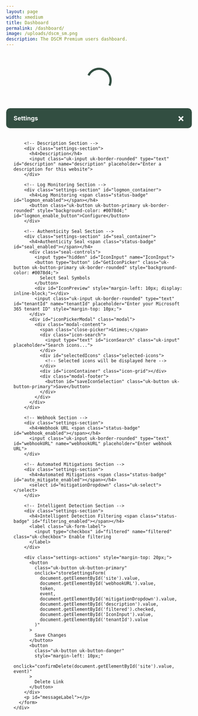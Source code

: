 ```yaml
---
layout: page
width: xmedium
title: Dashboard
permalink: /dashboard/
image: /uploads/dscm_sm.png
description: The DSCM Premium users dashboard.
---
```

<link rel="stylesheet" href="https://cdn.datatables.net/1.13.6/css/jquery.dataTables.min.css">
<link rel="stylesheet" href="/assets/css/dashboard.css">
<link rel="stylesheet" href="/assets/css/all.min.css">
<script type="text/javascript" src="/assets/js/dashboard.js"></script>

<!-- DataTables CSS -->
<link rel="stylesheet" type="text/css" href="https://cdn.datatables.net/1.11.5/css/jquery.dataTables.css">

<!-- jQuery (if not already included) -->
<script src="https://code.jquery.com/jquery-3.6.0.min.js"></script>

<!-- DataTables JavaScript -->
<script type="text/javascript" charset="utf8" src="https://cdn.datatables.net/1.11.5/js/jquery.dataTables.js"></script>

<style>
.modal-content {
  border-radius: 10px;
  overflow: hidden;
  max-height: 90vh;
  display: flex;
  flex-direction: column;
}

.modal-header {
  border-radius: 10px;
  background-color: #324E41;
  padding: 10px 20px;
  color: white;
  display: flex;
  justify-content: space-between;
  align-items: center;
}

.close {
  color: white;
  font-size: 28px;
  font-weight: bold;
  cursor: pointer;
}

.close:hover {
  color: #f0f0f0;
}

.modal-body {
  padding: 20px;
  overflow-y: auto;
}

.settings-section {
  margin-bottom: 24px;
  padding-bottom: 16px;
  border-bottom: 1px solid #eee;
}

.settings-section:last-child {
  border-bottom: none;
}

.settings-section h4 {
  margin-bottom: 12px;
  font-weight: 600;
  color: #333;
}

.status-badge {
  font-size: 0.8em;
  margin-left: 8px;
}

.status-badge font[color="green"] {
  background-color: #e6f4ea;
  color: #137333;
  padding: 2px 8px;
  border-radius: 12px;
}

.status-badge font[color="red"] {
  background-color: #fce8e6;
  color: #c5221f;
  padding: 2px 8px;
  border-radius: 12px;
}

.uk-input, .uk-select {
  margin-top: 4px;
}

.uk-form-label {
  display: flex;
  align-items: center;
  gap: 8px;
}
</style>

<p>
<div id="dashboardButtons" hidden>
<button class="uk-button uk-button-premium" onclick="showOrderOverview(); updateUrlParam('tab', 'order')">
  New
</button>&nbsp;
<button class="uk-button uk-button-primary" onclick="showDetectionsOverview(); updateUrlParam('tab', 'detections')">
  Detections overview
</button>&nbsp;
<button class="uk-button uk-button-primary" onclick="showInstallationsOverview(); updateUrlParam('tab', 'installations')">
  Installations overview
</button>&nbsp;
<button class="uk-button uk-button-primary" onclick="showTools(); updateUrlParam('tab', 'tools')">
  Tools
</button>&nbsp;
{% if jekyll.environment != 'enterprise' %}
<button id="subscription_button" class="uk-button uk-button-primary" onclick="location.href='https://billing.stripe.com/p/login/3cs18a29O1kk7zq4gg'">
  Manage subscription
</button>&nbsp;
{% endif %}
<button class="uk-button uk-button-danger">
  <a href="/contact" style="color: #fff; border-bottom:0px">Need help?</a>
</button>
</div>
</p>

<script>
  let token;
  var u = "https://" + domain + "/dashboard";
window.addEventListener('load', async (event) => {
    await loadData();
    // Now that data is loaded, check URL parameters
    const urlParams = new URLSearchParams(window.location.search);
    const tab = urlParams.get('tab');
    if (tab) {
      switch(tab) {
        case 'order':
          showOrderOverview();
          break;
        case 'detections':
          showDetectionsOverview();
          break;
        case 'installations':
          showInstallationsOverview();
          break;
        case 'tools':
          showTools();
          break;
      }
    }
});

  function updateUrlParam(key, value) {
    const url = new URL(window.location.href);
    url.searchParams.set(key, value);
    window.history.pushState({}, '', url);
  }
</script>

<div id="dashboardTitle" hidden>
<h2>My Dashboard</h2>
</div>
<div class="" style="height:150px;width:150px; margin:auto" id="loader">
<svg version="1.1" id="L9" xmlns="http://www.w3.org/2000/svg" xmlns:xlink="http://www.w3.org/1999/xlink" x="0px" y="0px"
  viewBox="0 0 100 100" enable-background="new 0 0 0 0" xml:space="preserve">
    <path fill="#324E41" d="M73,50c0-12.7-10.3-23-23-23S27,37.3,27,50 M30.9,50c0-10.5,8.5-19.1,19.1-19.1S69.1,39.5,69.1,50">
      <animateTransform 
         attributeName="transform" 
         attributeType="XML" 
         type="rotate"
         dur="0.7s" 
         from="0 50 50"
         to="360 50 50" 
         repeatCount="indefinite" />
  </path>
</svg>

</div>
<div id="table" hidden>
<table id="history_table" class="stripe" style="width:100%">
    <thead>
        <tr>
            <th>Last update</th>
            <th>Clone</th>
            <th>Cloned website</th>
            <th>Statistics</th>
            <th>Automated analysis</th>
            <th>Status</th>
        </tr>
    </thead>
</table>

<table id="installations_table" class="stripe" style="width:100%">
    <thead>
        <tr>
            <th>Protected website</th>
            <th>Personal link</th>
            <th>Description</th>
            <th>Status</th>
            <th>Log monitoring</th>
            <th>Settings</th>
        </tr>
    </thead>
</table>

<div id="users">
  <table id="users_table" class="stripe" style="width:100%">
      <thead>
          <tr>
              <th>Username</th>
              <th>Remove</th>
          </tr>
      </thead>
  </table>
  <form id="addUser">
    <input class="uk-input uk-form-width-medium" type="text" id="userInput" placeholder="Enter email">
    <button class="uk-button uk-button-premium" type="submit">Add user</button>
  </form>
  <script>
    document.getElementById('addUser').addEventListener('submit', function(event) {
      event.preventDefault();

      const userInput = document.getElementById('userInput');
      const email = userInput.value;

      if (!validateEmail(email)) {
          alert('Please enter a valid email address.');
          return;
      }

      addUser(token);
    });
  </script>
</div>

{% if jekyll.environment == 'enterprise' %}
<div id="order" style="width:100%">
  <p>Add a new link below:</p>
  <form id="addWebsiteForm">
    <input class="uk-input uk-form-width-medium" type="text" id="domainInput" placeholder="Enter domain">
    <button class="uk-button uk-button-premium" type="submit">Add website</button>
  </form>
  <script>
    document.getElementById('addWebsiteForm').addEventListener('submit', function(event) {
      event.preventDefault();
      addPlan(token);
    });
  </script>
</div>
{% else %}
<div id="order" style="width:100%">
  <p>Order a new Premium plan using the form below:</p>
  <form id="addWebsiteForm">
    <input class="uk-input uk-form-width-medium" type="text" id="domainInput" placeholder="Enter domain">
    <button class="uk-button uk-button-premium" type="submit">Add website</button>
  </form>
  <script>
    document.getElementById('addWebsiteForm').addEventListener('submit', function(event) {
      event.preventDefault();
      addPlan(token);
    });
  </script>
  <p>
    Total: <span id="total">€10 / month</span>
  </p>
  <p>
    <div id="submitButton"><a id="price_period" class="uk-button uk-button-success" style="font-size: 1.125rem; color: #ffffff; border-bottom: 0px" onclick="togglePeriod()">Pay Annually</a>
    </div>
  </p>
</div>
{% endif %}

<div id="tools" style="width:100%">
  <p>We offer tools to test our service:</p>
  <ul>
    <li><a href="https://microsoft.dscm.dev" target="_blank">Microsoft AITM Detection tester</a></li>
    <li><a href="https://generic.dscm.dev" target="_blank">Generic website tester</a></li>
  </ul>
</div>
</div>

<!-- Settings Modal -->
<div id="myModal" class="modal">
  <div class="modal-content">
    <div class="modal-header">
      <h3 style="margin: 0; color: white;">Settings</h3>
      <span class="close">&times;</span>
    </div>
    <div class="modal-body">
      <form id="settingsForm">
        <input class="uk-input uk-border-rounded" type="text" id="site" name="site" style="display: none;">
        
        <!-- Description Section -->
        <div class="settings-section">
          <h4>Description</h4>
          <input class="uk-input uk-border-rounded" type="text" id="description" name="description" placeholder="Enter a description for this website">
        </div>

        <!-- Log Monitoring Section -->
        <div class="settings-section" id="logmon_container">
          <h4>Log Monitoring <span class="status-badge" id="logmon_enabled"></span></h4>
          <button class="uk-button uk-button-primary uk-border-rounded" style="background-color: #0078d4;" id="logmon_enable_button">Configure</button>
        </div>

        <!-- Authenticity Seal Section -->
        <div class="settings-section" id="seal_container">
          <h4>Authenticity Seal <span class="status-badge" id="seal_enabled"></span></h4>
          <div class="seal-controls">
            <input type="hidden" id="IconInput" name="IconInput">
            <button type="button" id="GetIconPicker" class="uk-button uk-button-primary uk-border-rounded" style="background-color: #0078d4;">
              Select Seal Symbols
            </button>
            <div id="IconPreview" style="margin-left: 10px; display: inline-block;"></div>
            <input class="uk-input uk-border-rounded" type="text" id="tenantId" name="tenantId" placeholder="Enter your Microsoft 365 tenant ID" style="margin-top: 10px;">
          </div>
          <div id="iconPickerModal" class="modal">
            <div class="modal-content">
              <span class="close-picker">&times;</span>
              <div class="icon-search">
                <input type="text" id="iconSearch" class="uk-input" placeholder="Search icons...">
              </div>
              <div id="selectedIcons" class="selected-icons">
                <!-- Selected icons will be displayed here -->
              </div>
              <div id="iconContainer" class="icon-grid"></div>
              <div class="modal-footer">
                <button id="saveIconSelection" class="uk-button uk-button-primary">Save</button>
              </div>
            </div>
          </div>
        </div>

        <!-- Webhook Section -->
        <div class="settings-section">
          <h4>Webhook URL <span class="status-badge" id="webhook_enabled"></span></h4>
          <input class="uk-input uk-border-rounded" type="text" id="webhookURL" name="webhookURL" placeholder="Enter webhook URL">
        </div>

        <!-- Automated Mitigations Section -->
        <div class="settings-section">
          <h4>Automated Mitigations <span class="status-badge" id="auto_mitigate_enabled"></span></h4>
          <select id="mitigationDropdown" class="uk-select"></select>
        </div>

        <!-- Intelligent Detection Section -->
        <div class="settings-section">
          <h4>Intelligent Detection Filtering <span class="status-badge" id="filtering_enabled"></span></h4>
          <label class="uk-form-label">
            <input type="checkbox" id="filtered" name="filtered" class="uk-checkbox"> Enable filtering
          </label>
        </div>

        <div class="settings-actions" style="margin-top: 20px;">
          <button 
            class="uk-button uk-button-primary" 
            onclick="storeSettingsForm(
              document.getElementById('site').value,
              document.getElementById('webhookURL').value,
              token,
              event,
              document.getElementById('mitigationDropdown').value,
              document.getElementById('description').value,
              document.getElementById('filtered').checked,
              document.getElementById('IconInput').value,
              document.getElementById('tenantId').value
            )"
          >
            Save Changes
          </button>
          <button 
            class="uk-button uk-button-danger" 
            style="margin-left: 10px;"
            onclick="confirmDelete(document.getElementById('site').value, event)"
          >
            Delete Link
          </button>
        </div>
        <p id="messageLabel"></p>
      </form>
    </div>
  </div>
</div>

<script>
  // Get the modal
  var modal = document.getElementById("myModal");

  // Get the <span> element that closes the modal
  var span = document.getElementsByClassName("close")[0];

  // When the user clicks on <span> (x), close the modal
  span.onclick = function() {
    //modal.style.display = "none";
    location.reload();
  }

  // When the user clicks anywhere outside of the modal, close it
  window.onclick = function(event) {
    if (event.target == modal) {
      //modal.style.display = "none";
      location.reload();
    }
  }

  function confirmDelete(siteId, event) {
    if (event) {
      event.preventDefault();
    }
    
    if (confirm('Are you sure you want to delete this link? This action cannot be undone.')) {
      var url = u + '?action=delete_link&site=' + siteId;
      $.ajax({
        'url': url,
        'type': "GET",
        'dataSrc': 'data',
        'beforeSend': function (request) { 
          request.setRequestHeader("Authorization", token); 
        },
        'success': function() {
          modal.style.display = "none";
          location.reload();
        },
        'error': function (jqXHR, textStatus, errorThrown) {
          console.error('Error:', errorThrown);
          alert('Failed to delete the link. Please try again.');
        }
      });
    }
    return false;
  }
</script>

<script>
  function openModal(id, webhook, mitigations, mitigated, filtered, description, logmon, logmon_enable_link, seal_enabled, seal_available, seal_tenant_id, seal_collection) {
    modal.style.display = "block";

    var span = document.getElementById('webhook_enabled');
    if (webhook) {
        span.innerHTML = '<font color="green">[ENABLED]</font>';
    } else {
        span.innerHTML = '<font color="red">[DISABLED]</font>';
    }

    var span = document.getElementById('auto_mitigate_enabled');
    if (mitigated) {
        span.innerHTML = '<font color="green">[ENABLED]</font>';
    } else {
        span.innerHTML = '<font color="red">[DISABLED]</font>';
    }

    var span = document.getElementById('filtering_enabled');
    var filtered_checkbox = document.getElementById("filtered");
    if ((filtered === "true") || (filtered === "")) {
        span.innerHTML = '<font color="green">[ENABLED]</font>';
        filtered_checkbox.checked = true;
    } else {
        span.innerHTML = '<font color="red">[DISABLED]</font>';
        filtered_checkbox.checked = false;
    }

    var logmonContainer = document.getElementById('logmon_container');
    if (logmon_enable_link != "") {
        logmonContainer.style.display = 'block';
    } else {
        logmonContainer.style.display = 'none';
    }

    var span = document.getElementById('logmon_enabled');
    if (logmon == "true") {
        span.innerHTML = '<font color="green">[ENABLED]</font>';
    } else {
        span.innerHTML = '<font color="red">[DISABLED]</font>';
    }

    var span = document.getElementById('seal_enabled');
    if (seal_enabled == "true") {
        span.innerHTML = '<font color="green">[ENABLED]</font>';
    } else {
        span.innerHTML = '<font color="red">[DISABLED]</font>';
    }

    var sealContainer = document.getElementById('seal_container');
    if (seal_available == "true") {
        sealContainer.style.display = 'block';
    } else {
        sealContainer.style.display = 'none';
    }

    var button = document.getElementById('logmon_enable_button');
    button.onclick = function(e) {
        e.preventDefault();
        if (logmon_enable_link) {
            const popupWindow = window.open(logmon_enable_link, '_blank', 'width=800,height=600,resizable=yes');
            
            const timer = setInterval(() => {
                if (popupWindow.closed) {
                    clearInterval(timer);
                    location.reload();
                }
            }, 500);
        }
    };

    var dropdown = document.getElementById('mitigationDropdown');
    // Add an empty option
    var emptyOption = document.createElement('option');
    emptyOption.text = '';
    emptyOption.value = '';
    dropdown.add(emptyOption);

    var mitigations = mitigations.split(",");
    mitigations.forEach(function(mitigation) {
        var option = document.createElement('option');
        option.text = mitigation;
        option.value = mitigation;
        dropdown.add(option);
    });

    document.getElementById('site').value = id;
    document.getElementById('webhookURL').value = webhook;
    document.getElementById('description').value = description;
    document.getElementById('tenantId').value = seal_tenant_id;
    document.getElementById('IconInput').value = seal_collection;
    
    // Reset and initialize selectedIcons array
    selectedIcons = []; // Reset the array
    
    // Display icons in both IconPreview and selectedIcons
    const iconPreview = document.getElementById('IconPreview');
    const selectedIconsDiv = document.getElementById('selectedIcons');
    iconPreview.innerHTML = ''; // Clear existing icons
    selectedIconsDiv.innerHTML = ''; // Clear existing selected icons
    
    if (seal_collection) {
        seal_collection.split(',').forEach(iconClass => {
            // Add to selectedIcons array
            selectedIcons.push(`${iconClass.trim()}`);
            
            // Create icon for preview
            const icon = document.createElement('i');
            icon.className = `${iconClass.trim()} fa-lg`;
            icon.style.marginRight = '5px';
            iconPreview.appendChild(icon);
        });
        
        // Update the selected icons display
        updateSelectedIconsDisplay();
    }

    for (var i = 0; i < dropdown.options.length; i++) {
      if (dropdown.options[i].text === mitigated) {
        dropdown.selectedIndex = i;
        break;
      }
    }
}
</script>